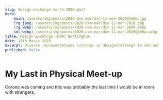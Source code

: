 ```yaml
---
slug: design-exchange-march-2020-post
hero:
    main: /assets/img/posts/2020-dxn-mar/dxn-11-mar-2020@360w.jpg
    lrg_jpeg: /assets/img/posts/2020-dxn-mar/dxn-11-mar-2020.jpg
    lrg_webp: /assets/img/posts/2020-dxn-mar/dxn-11-mar-2020.webp
    sml_webp: /assets/img/posts/2020-dxn-mar/dxn-11-mar-2020@360w.webp
title: Design Exchange (DXN) Nottingham
date: 11th March 2020
excerpt: Diverse representations <strong> in design</strong> in and awkward conversations with colleagues <br/><br/>How to keep your <strong> green </strong>onions
published: false
---
```


# My Last in Physical Meet-up

Corona was coming and this was probably the last time I would be in room with strangers.
